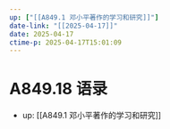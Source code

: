 ```yaml
---
up: ["[[A849.1 邓小平著作的学习和研究]]"]
date-link: "[[2025-04-17]]"
date: 2025-04-17
ctime-p: 2025-04-17T15:01:09
---
```


# A849.18 语录

- up: [[A849.1 邓小平著作的学习和研究]]
